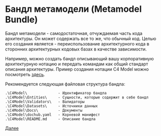 # Бандл метамодели (Metamodel Bundle)

Бандл метамодели - самодостаточная, отчуждаемая часть кода архитектуры. Он может содержать все то же, что обычный код.
Целью его создания является - переиспользование архитектурного кода в сторонних архитектурных кодовых базах
в качестве зависимости.

Например, можно создать бандл описывающий вашу корпоративную архитектурную нотацию и передать командам как 
общий стандарт описания архитектуры. Пример создания нотации C4 Model можно посмотреть 
[здесь](https://github.com/rpiontik/DocHubExamples/tree/main/src/C4Model).

Рекомендуется следующая файловая структура бандла:
```
.\C4Model\              - Идентификатор бандла
.\C4Model\Entities\     - Сущности, которые содержит в себе бандл
.\C4Model\Validators\   - Валидаторы
.\C4Model\Datasets\     - Источники данных
.\C4Model\Docs\         - Документы
.\C4Model\dochub.yaml   - Корневой манифест
.\C4Model\README.md     - Описание бандла
```

[Далее](/docs/dochub.radar)
